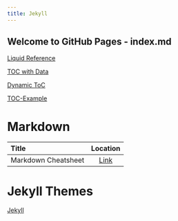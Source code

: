 ```yaml
---
title: Jekyll
---
```


## Welcome to GitHub Pages - index.md

[Liquid Reference](https://github.com/Shopify/liquid/wiki/Liquid-for-Designers)

[TOC with Data](http://planetjekyll.github.io/snippets/nav-with-data)

[Dynamic ToC](https://thinkshout.com/blog/2014/12/creating-dynamic-menus-in-jekyll/)

[TOC-Example](https://github.com/allejo/jekyll-toc#usage)

# Markdown

| Title                     | Location     |
| :------------------------ | :----------: |
| Markdown Cheatsheet       | [Link](https://github.com/adam-p/markdown-here/wiki/Markdown-Cheatsheet) |

# Jekyll Themes

[Jekyll](https://idratherbewriting.com/documentation-theme-jekyll/mydoc_alerts.html)

